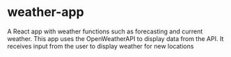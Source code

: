 # weather-app

A React app with weather functions such as forecasting and current weather. 
This app uses the OpenWeatherAPI to display data from the API. 
It receives input from the user to display weather for new locations
